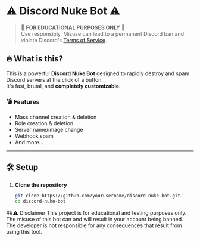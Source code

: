 # ⚠️ Discord Nuke Bot ⚠️

> 🚨 **FOR EDUCATIONAL PURPOSES ONLY** 🚨  
> Use responsibly. Misuse can lead to a permanent Discord ban and violate Discord's [Terms of Service](https://discord.com/terms).

## 🔥 What is this?

This is a powerful **Discord Nuke Bot** designed to rapidly destroy and spam Discord servers at the click of a button.  
It's fast, brutal, and **completely customizable**.

### 💣 Features

- Mass channel creation & deletion  
- Role creation & deletion  
- Server name/image change  
- Webhook spam  
- And more...

---

## 🛠️ Setup

1. **Clone the repository**
   ```bash
   git clone https://github.com/yourusername/discord-nuke-bot.git
   cd discord-nuke-bot

##⚠️ Disclaimer
This project is for educational and testing purposes only.
The misuse of this bot can and will result in your account being banned.
The developer is not responsible for any consequences that result from using this tool.
